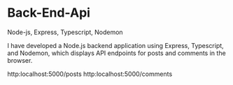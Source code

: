 # Back-End-Api
Node-js, Express, Typescript, Nodemon


I have developed a Node.js backend application using Express, Typescript, and Nodemon, which displays API endpoints for posts and comments in the browser.

http:localhost:5000/posts
http:localhost:5000/comments


